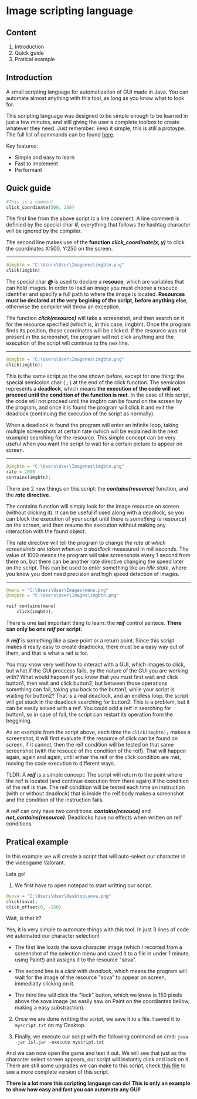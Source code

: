 # Image scripting language
## Content
1. Introduction
1. Quick guide
1. Pratical example

## Introduction

A small scripting language for automatization of GUI made in Java. You can automate almost anything with this tool, as long as you know what to look for.

This scripting language was designed to be simple enough to be learned in just a few minutes, and still giving the user a complete toolbox to create whatever they need. Just remember: keep it simple, this is still a protoype. The full list of commands can be found [here](https://github.com/Grench6/ISL/blob/main/DOC.md).

Key features:

- Simple and easy to learn
- Fast to implement
- Performant

## Quick guide
```Python
#This is a comment
click_coordinate(500, 250)
```
The first line from the above script is a line comment. A line comment is definied by the special char ***#***, everything that follows the hashtag character will be ignored by the compiler.

The second line makes use of the **function** ***click_coordinate(x, y)*** to click the coordinates X:500, Y:250 on the screen.

---
```Python
@imgbtn = "C:\Users\User\Imagenes\imgbtn.png"
click(imgbtn)
```
The special char ***@*** is used to declare a **resouce**, which are variables that can hold images. In order to load an image you must choose a resouce identifier and specify a full path to where the image is located. **Resources must be declared at the very begining of the script, before anything else**, otherwise the compiler will throw an exception.

The function ***click(resource)*** will take a screenshot, and then search on it for the resource specified (which is, in this case, imgbtn). Once the program finds its position, those coordinates will be clicked. If the resource was not present in the screenshot, the program will not click anything and the execution of the script will continue to the nex line.

---
```Python
@imgbtn = "C:\Users\User\Imagenes\imgbtn.png"
click(imgbtn);
```
This is the same script as the one shown before, except for one thing: the special semicolon char ( ***;*** ) at the end of the click function. The semicolon represents a **deadlock**, which means **the execution of the code will not proceed until the condition of the function is met**. In the case of this script, the code will not proceed until the imgbtn can be found on the screen by the program, and once it is found the program will click it and exit the deadlock (continuing the execution of the script as normally).

When a deadlock is found the program will enter an infinite loop, taking multiple screenshots at certain rate (which will be explained in the next example) searching for the resource. This simple concept can be very useful when you want the script to wait for a certain picture to appear on screen.

---
```Python
@imgbtn = "C:\Users\User\Imagenes\imgbtn.png"
rate = 1000
contains(imgbtn);
```
There are 2 new things on this script: the ***contains(resource)*** function, and the ***rate*** **directive**.

The contains function will simply look for the image resource on screen (without clicking it). It can be useful if used along with a deadlock, so you can block the execution of your script until there is *something* (a resource) on the screen, and then resume the execution without making any interaction with the found object.

The rate directive will tell the program to change *the rate at which screenshots are taken when on a deadlock* meassured in milliseconds. The value of 1000 means the program will take screenshots every 1 second from there on, but there can be another rate directive changing the speed later on the script. This can be used to enter something like an *idle state*, where you know you dont need precision and high speed detection of images.

---
```Python
@menu = "C:\Users\User\Images\menu.png"
@imgbtn = "C:\Users\User\Images\imgbtn.png"

reif contains(menu)
    click(imgbtn);
```
There is one last important thing to learn: the ***reif*** control sentece. **There can only be one *reif* per script.**

A ***reif*** is something like a save point or a return point. Since this script makes it really easy to create deadlocks, there must be a easy way out of them, and that is what a reif is for. 

You may know very well how to interact with a GUI, which images to click, but what if the GUI proccess fails, by the nature of the GUI you are working with? What would happen if you know that you must first wait and click button1, then wait and click button2, but between those operations something can fail, taking you back to the button1, while your script is waiting for button2? That is a real deadlock, and an endless loop, the script will get stuck in the deadlock searching for button2. This is a problem, but it can be easily solved with a reif. You could add a reif in searching for button1, so in case of fail, the script can restart its operation from the beggining.

As an example from the script above, each time the `click(imgbtn);` makes a screenshot, it will first evaluate if the resource of click can be found on screen, if it cannot, then the reif condition will be tested on that same screenshot (with the resouce of the condition of the reif). That will happen again, again and again, until either the reif or the click condition are met, moving the code execution to different ways.

TLDR: A ***reif*** is a simple concept: The script will return to the point where the reif is located (and continue execution from there again) if the condition of the reif is true. The reif condition will be tested each time an instruction (with or without deadlock) that is inside the reif body makes a screenshot and the condition of the instruction fails.

A reif can only have two conditions: ***contains(resouce)*** and ***not_contains(resource)***. Deadlocks have no effects when written on reif conditions.

## Pratical example
In this example we will create a script that will auto-select our character in the videogame Valorant.

Lets go!

1. We first have to open notepad to start writting our script.

```python
@sova = "C:\Users\User\Desktop\sova.png"
click(sova);
click_offset(0, -150)
```
Wait, is that it? 

Yes, it is very simple to automate things with this tool. In just 3 lines of code we automated our character selection!

- The first line loads the sova character image (which I recorted from a screenshot of the selection menu and saved it to a file in under 1 minute, using Paint!) and assigns it to the resource "sova".

- The second line is a *click* with *deadlock*, which means the program will wait for the image of the resource "sova" to appear on screen, immediatly clicking on it.

- The third line will click the "lock" button, which we know is 150 pixels above the sova image (as easily saw on Paint on the coordiantes bellow, making a easy substraction).

2. Once we are done writting the script, we save it to a file. I saved it to `myscript.txt` on my Desktop.

3. Finally, we execute our script with the following command on cmd: `java -jar isl.jar -execute myscript.txt`

And we can now open the game and test it out. We will see that just as the character select screen appears, our script will instantly click and lock on it. There are still some upgrades we can make to this script, check [this file](https://github.com/Grench6/ISL/blob/main/EXAMPLE.md) to see a more complete version of this script.

**There is a lot more this scripting language can do! This is only an example to show how easy and fast you can automate any GUI!**
